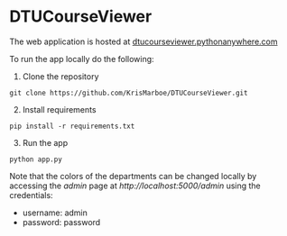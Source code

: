 # DTUCourseViewer

The web application is hosted at [dtucourseviewer.pythonanywhere.com](http://dtucourseviewer.pythonanywhere.com/)

To run the app locally do the following:

1. Clone the repository
```
git clone https://github.com/KrisMarboe/DTUCourseViewer.git
```

2. Install requirements
```
pip install -r requirements.txt
```

3. Run the app
```
python app.py
```

Note that the colors of the departments can be changed locally by accessing the _admin_ page at _http://localhost:5000/admin_ using the credentials:
- username: admin
- password: password
